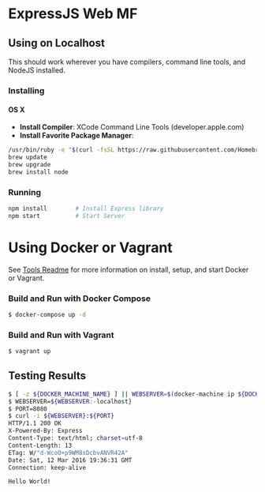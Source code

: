 # **ExpressJS Web MF**

## **Using on Localhost**

This should work wherever you have compilers, command line tools, and NodeJS installed.

### **Installing**

#### **OS X**

* **Install Compiler**: XCode Command Line Tools (developer.apple.com)
* **Install Favorite Package Manager**:

```bash
/usr/bin/ruby -e "$(curl -fsSL https://raw.githubusercontent.com/Homebrew/install/master/install)"
brew update
brew upgrade
brew install node
```

### **Running**

```bash
npm install        # Install Express library
npm start          # Start Server
```

# **Using Docker or Vagrant**

See [Tools Readme](../TOOLS.md) for more information on install, setup, and start Docker or Vagrant.

### **Build and Run with Docker Compose**

```bash
$ docker-compose up -d
```

### **Build and Run with Vagrant**

```bash
$ vagrant up
```

## **Testing Results**

```bash
$ [ -z ${DOCKER_MACHINE_NAME} ] || WEBSERVER=$(docker-machine ip ${DOCKER_MACHINE_NAME})
$ WEBSERVER=${WEBSERVER:-localhost}
$ PORT=8080
$ curl -i ${WEBSERVER}:${PORT}
HTTP/1.1 200 OK
X-Powered-By: Express
Content-Type: text/html; charset=utf-8
Content-Length: 13
ETag: W/"d-WcoO+p9WM8sDcbvANVR42A"
Date: Sat, 12 Mar 2016 19:36:31 GMT
Connection: keep-alive

Hello World!
```
